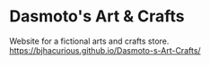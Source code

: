 # Dasmoto's Art & Crafts
Website for a fictional arts and crafts store.
https://bjhacurious.github.io/Dasmoto-s-Art-Crafts/
